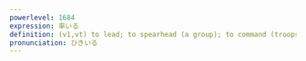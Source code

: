 ```yaml
---
powerlevel: 1684
expression: 率いる
definition: (v1,vt) to lead; to spearhead (a group); to command (troops); (P)
pronunciation: ひきいる
---
```

